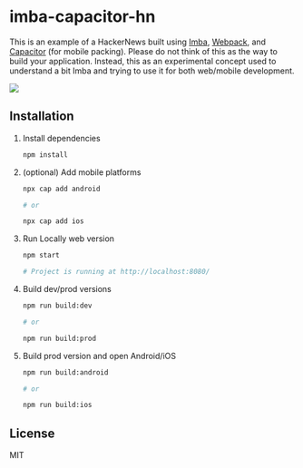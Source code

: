 # imba-capacitor-hn

This is an example of a HackerNews built using [Imba](http://imba.io), [Webpack](https://webpack.js.org), and [Capacitor](https://capacitor.ionicframework.com) (for mobile packing). Please do not think of this as the way to build your application. Instead, this as an experimental concept used to understand a bit Imba and trying to use it for both web/mobile development.

<img src="assets/imba-capacitor-hn.gif"/>

## Installation

1. Install dependencies
    ```sh
    npm install
    ```
2. (optional) Add mobile platforms
    ```sh
    npx cap add android
    
    # or
    
    npx cap add ios
    ```
3. Run Locally web version
    ```sh
    npm start

    # Project is running at http://localhost:8080/
    ```
4. Build dev/prod versions
    ```sh
    npm run build:dev
    
    # or
    
    npm run build:prod
    ```
5. Build prod version and open Android/iOS
    ```sh
    npm run build:android
    
    # or
    
    npm run build:ios
    ```

## License

MIT
